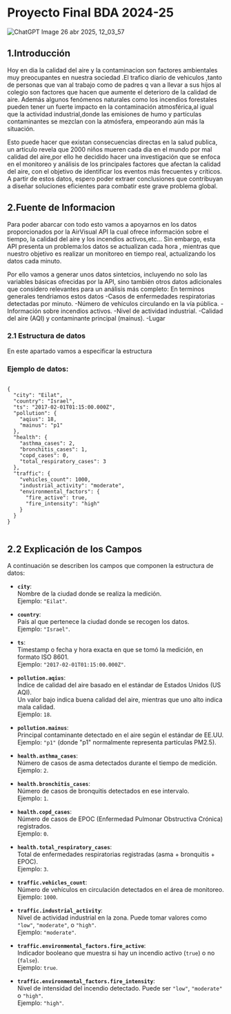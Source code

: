 # Proyecto Final BDA 2024-25

![ChatGPT Image 26 abr 2025, 12_03_57](https://github.com/user-attachments/assets/6102e595-1fdc-4c95-bc74-89ab9ad7bd9c)

## 1.Introducción

Hoy en dia la calidad del aire y la contaminacion son factores ambientales muy preocupantes en nuestra sociedad .El trafico  diario de vehiculos ,tanto de personas que van al trabajo como de padres q van a llevar a sus hijos al colegio son factores que hacen que aumente  el deterioro de la calidad de aire.
Además algunos fenómenos naturales como los incendios forestales pueden tener un fuerte impacto en la contaminación atmosférica,al igual que la actividad industrial,donde las emisiones de humo y partículas contaminantes se mezclan con la atmósfera, empeorando aún más la situación.

Esto puede hacer que existan consecuencias directas en la salud publica, un articulo  revela que 2000 niños mueren cada dia en el mundo por mal calidad del aire,por ello he decidido hacer una investigación que se enfoca en el monitoreo y análisis de los principales factores que afectan la calidad del aire, con el objetivo de identificar los eventos más frecuentes y críticos. A partir de estos datos, espero poder extraer conclusiones que contribuyan a diseñar soluciones eficientes para combatir este grave problema global.
  

## 2.Fuente de Informacion

Para poder abarcar con todo esto vamos a apoyarnos en los datos proporcionados  por la AirVisual API la cual  ofrece información sobre el tiempo, la calidad del aire y los incendios activos,etc...
Sin embargo, esta API presenta un problema:los datos se actualizan cada hora , mientras que nuestro objetivo es realizar un monitoreo en tiempo real, actualizando los datos cada minuto.

Por ello vamos a generar  unos datos sintetcios,  incluyendo no solo las variables básicas ofrecidas por la API, sino también otros datos adicionales que considero relevantes para un análisis más completo:
En terminos generales tendriamos estos datos
-Casos de enfermedades respiratorias detectadas por minuto.
-Número de vehículos circulando en la vía pública.
-Información sobre incendios activos.
-Nivel de actividad industrial.
-Calidad del aire (AQI) y contaminante principal (mainus).
-Lugar

### 2.1 Estructura de datos 
En este apartado vamos a especificar la estructura 

### Ejemplo de datos:
````

{
  "city": "Eilat",
  "country": "Israel",
  "ts": "2017-02-01T01:15:00.000Z",
  "pollution": {
    "aqius": 18,
    "mainus": "p1" 
  },
  "health": {
    "asthma_cases": 2,
    "bronchitis_cases": 1,
    "copd_cases": 0,
    "total_respiratory_cases": 3
  },
  "traffic": {
    "vehicles_count": 1000,
    "industrial_activity": "moderate",
    "environmental_factors": {
      "fire_active": true,
      "fire_intensity": "high"
    }
  }
}


````

## 2.2 Explicación de los Campos

A continuación se describen los campos que componen la estructura de datos:

- **`city`**:  
  Nombre de la ciudad donde se realiza la medición.  
  Ejemplo: `"Eilat"`.

- **`country`**:  
  País al que pertenece la ciudad donde se recogen los datos.  
  Ejemplo: `"Israel"`.

- **`ts`**:  
  Timestamp o fecha y hora exacta en que se tomó la medición, en formato ISO 8601.  
  Ejemplo: `"2017-02-01T01:15:00.000Z"`.

- **`pollution.aqius`**:  
  Índice de calidad del aire basado en el estándar de Estados Unidos (US AQI).  
  Un valor bajo indica buena calidad del aire, mientras que uno alto indica mala calidad.  
  Ejemplo: `18`.

- **`pollution.mainus`**:  
  Principal contaminante detectado en el aire según el estándar de EE.UU.  
  Ejemplo: `"p1"` (donde "p1" normalmente representa partículas PM2.5).

- **`health.asthma_cases`**:  
  Número de casos de asma detectados durante el tiempo de medición.  
  Ejemplo: `2`.

- **`health.bronchitis_cases`**:  
  Número de casos de bronquitis detectados en ese intervalo.  
  Ejemplo: `1`.

- **`health.copd_cases`**:  
  Número de casos de EPOC (Enfermedad Pulmonar Obstructiva Crónica) registrados.  
  Ejemplo: `0`.

- **`health.total_respiratory_cases`**:  
  Total de enfermedades respiratorias registradas (asma + bronquitis + EPOC).  
  Ejemplo: `3`.

- **`traffic.vehicles_count`**:  
  Número de vehículos en circulación detectados en el área de monitoreo.  
  Ejemplo: `1000`.

- **`traffic.industrial_activity`**:  
  Nivel de actividad industrial en la zona. Puede tomar valores como `"low"`, `"moderate"`, o `"high"`.  
  Ejemplo: `"moderate"`.

- **`traffic.environmental_factors.fire_active`**:  
  Indicador booleano que muestra si hay un incendio activo (`true`) o no (`false`).  
  Ejemplo: `true`.

- **`traffic.environmental_factors.fire_intensity`**:  
  Nivel de intensidad del incendio detectado. Puede ser `"low"`, `"moderate"` o `"high"`.  
  Ejemplo: `"high"`.

